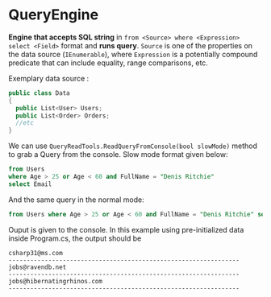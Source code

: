 # QueryEngine
**Engine that accepts SQL string** in `from <Source> where <Expression> select <Field>` format and **runs query**.
`Source` is one of the properties on the data source (`IEnumerable`), where `Expression` is a potentially compound predicate that can include equality, range comparisons, etc.

Exemplary data source : 

```csharp
public class Data
{
  public List<User> Users;
  public List<Order> Orders;
  //etc
}
```
We can use `QueryReadTools.ReadQueryFromConsole(bool slowMode)` method to grab a Query from the console.
Slow mode format given below:
```sql
from Users
where Age > 25 or Age < 60 and FullName = "Denis Ritchie"
select Email
```
And the same query in the normal mode:
```sql
from Users where Age > 25 or Age < 60 and FullName = "Denis Ritchie" select Email
```

Ouput is given to the console. In this example using pre-initialized data inside Program.cs, the output should be
```
csharp31@ms.com
----------------------------------------------------------------
jobs@ravendb.net
----------------------------------------------------------------
jobs@hibernatingrhinos.com
----------------------------------------------------------------
```
